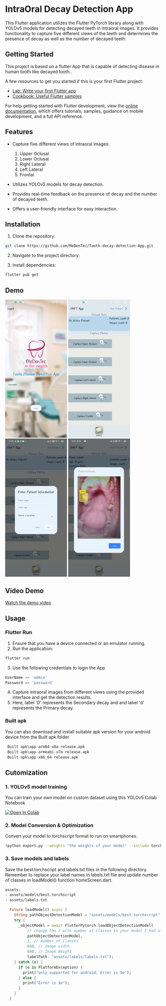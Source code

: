 # IntraOral Decay Detection App

This Flutter application utilizes the Flutter PyTorch library along with YOLOv5 models for detecting decayed teeth in intraoral images. It provides functionality to capture five different views of the teeth and determines the presence of decay as well as the number of decayed teeth.

## Getting Started

This project is based on a flutter App that is capable of detecting disease in human tooth like decayed tooth..

A few resources to get you started if this is your first Flutter project:

- [Lab: Write your first Flutter app](https://docs.flutter.dev/get-started/codelab)
- [Cookbook: Useful Flutter samples](https://docs.flutter.dev/cookbook)

For help getting started with Flutter development, view the
[online documentation](https://docs.flutter.dev/), which offers tutorials,
samples, guidance on mobile development, and a full API reference.

## Features

- Capture five different views of intraoral images:
  1. Upper Oclusal
  2. Lower Oclusal
  3. Right Lateral
  4. Left Lateral
  5. Frontal

- Utilizes YOLOv5 models for decay detection.
- Provides real-time feedback on the presence of decay and the number of decayed teeth.
- Offers a user-friendly interface for easy interaction.

## Installation

1. Clone the repository:
```bash
git clone https://github.com/MeDenTec/Tooth-decay-detection-App.git
```

2. Navigate to the project directory:

3. Install dependencies:
```bash
flutter pub get
```

## Demo
<img src="demo/Home.jpg" alt="Login Page" width="200"/>
<img src="demo/Homepage.jpg" alt="Home Page" width="200"/>
<img src="demo/pat_reg.jpg" alt="Patient Registration" width="200"/>
<img src="demo/detection_Results.jpg" alt="Detection Results" width="200"/>

## Video Demo

[Watch the demo video](demo\dmft_demo)

## Usage

### Flutter Run
1. Ensure that you have a device connected or an emulator running.
2. Run the application:
```bash
flutter run
```
3. Use the following credentials to login the App
```python
UserName => 'admin'
Password => 'password'
```
4. Capture intraoral images from different views using the provided interface and get the detection results.
5. Here, label 'D' represents the Secondary decay and and label 'd' represents the Primary decay.

### Built apk
You can also download and install suitable apk version for your android device from the Built apk folder
``` Python
 Built apk\app-arm64-v8a-release.apk
 Built apk\app-armeabi-v7a-release.apk
 Built apk\app-x86_64-release.apk
 ```


## Cutomization
### 1. YOLOv5 model training

You can train your own model on custom dataset using this YOLOv5 Colab Notebook

<a href="https://colab.research.google.com/github/ultralytics/yolov5/blob/master/tutorial.ipynb"><img src="https://colab.research.google.com/assets/colab-badge.svg" alt="Open In Colab"></a>

### 2. Model Conversion & Optimization

Convert your model to torchscript format to run on smartphones.

```bash
!python export.py --weights "the weights of your model" --include torchscript --img 640 --optimize
```

### 3. Save models and labels

Save the best.torchscript and labels.txt files in the following directory. Remember to replace your label names in labels.txt file and update number of classes in loadModel() function homeScreen.dart.

```bash
assets:
- assets/models/best.torchscript
- assets/labels.txt
```

```dart
  Future loadModel() async {
    String pathObjectDetectionModel = "assets/models/best.torchscript";
    try {
      _objectModel = await FlutterPytorch.loadObjectDetectionModel(
          // change the 2 with number of classes in your model I had almost 2 classes so I added 2 here.
          pathObjectDetectionModel,
          2, // Number of Classes
          640, // Image width
          640, // Image Height
          labelPath: "assets/labels/labels.txt");
    } catch (e) {
      if (e is PlatformException) {
        print("only supported for android, Error is $e");
      } else {
        print("Error is $e");
      }
    }
  }
  ```